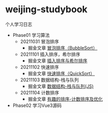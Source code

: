 # weijing-studybook
个人学习日志

- Phase01 学习算法
	- 20211031 冒泡排序
		- 掘金文章  [冒泡排序（BubbleSort） ](https://juejin.cn/post/7025230934408445982)
  - 20211101 插入排序，希尔排序
    - 掘金文章 [插入排序与希尔排序 ](https://juejin.cn/post/7025496240188031006)
  - 20211102 快速排序
    - 掘金文章 [快速排序（QuickSort）](https://juejin.cn/post/7025798766020001822)
  - 20211103 数据结构-栈与队列
    - 掘金文章 [数据结构-栈与队列(JS)](https://juejin.cn/post/7026282331803484190) 
  - 20211104 计数排序
    - 掘金文章 [有趣的排序-计数排序及优化](https://juejin.cn/post/7026588848989667342) 
- Phase02 学习Vue3源码
